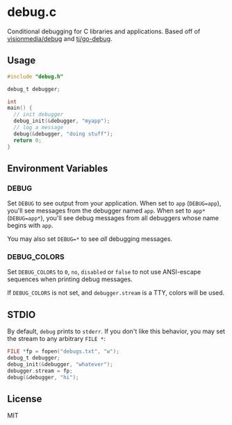 
# debug.c

  Conditional debugging for C libraries and applications.  Based off of [visionmedia/debug](https://github.com/visionmedia/debug) and [tj/go-debug](https://github.com/tj/go-debug).

## Usage

```c
#include "debug.h"

debug_t debugger;

int
main() {
  // init debugger
  debug_init(&debugger, "myapp");
  // log a message
  debug(&debugger, "doing stuff");
  return 0;
}
```

## Environment Variables

### DEBUG

  Set `DEBUG` to see output from your application.  When set to `app` (`DEBUG=app`), you'll see messages from the debugger named `app`.  When set to `app*` (`DEBUG=app*`), you'll see debug messages from all debuggers whose name begins with `app`.

  You may also set `DEBUG=*` to see *all* debugging messages.

### DEBUG_COLORS

  Set `DEBUG_COLORS` to `0`, `no`, `disabled` or `false` to not use ANSI-escape sequences when printing debug messages.

  If `DEBUG_COLORS` is not set, and `debugger.stream` is a TTY, colors will be used.

## STDIO

  By default, `debug` prints to `stderr`.  If you don't like this behavior, you may set the stream to any arbitrary `FILE *`:

```c
FILE *fp = fopen("debugs.txt", "w");
debug_t debugger;
debug_init(&debugger, "whatever");
debugger.stream = fp;
debug(&debugger, "hi");
```

## License

  MIT
